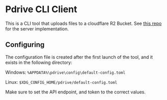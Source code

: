 # Pdrive CLI Client
This is a CLI tool that uploads files to a cloudflare R2 Bucket. See [this repo](https://github.com/TraceLTRC/personal-drive) for the server implementation.

## Configuring
The configuration file is created after the first launch of the tool, and it exists in the following directory:

Windows: `%APPDATA%\pdrive\config\default-config.toml`

Linux: `$XDG_CONFIG_HOME/pdrive/default-config.toml`

Make sure to set the API endpoint, and token to the correct values.
